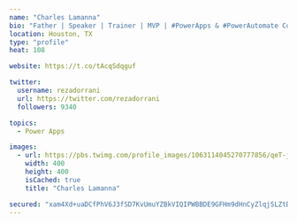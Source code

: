 ```yaml
---
name: "Charles Lamanna"
bio: "Father | Speaker | Trainer | MVP | #PowerApps & #PowerAutomate Community Super User | YouTuber Right-pointing triangle http://youtube.com/c/rezadorrani | Learn - Share - Clockwise rightwards and leftwards open circle arrows"
location: Houston, TX
type: "profile"
heat: 108

website: https://t.co/tAcqSdqguf

twitter:
  username: rezadorrani
  url: https://twitter.com/rezadorrani
  followers: 9340

topics:
  - Power Apps

images:
  - url: https://pbs.twimg.com/profile_images/1063114045270777856/qeT-jpWr_400x400.jpg
    width: 400
    height: 400
    isCached: true
    title: "Charles Lamanna"

secured: "xam4Xd+uaDCfPhV6J3fSD7KvUmuYZBkVIQIPWBBDE9GFHm9dHnCyZlqjSLZtDsT2MSVR6PpZRa46B84vkyFy1c2Icl1COGK0+nab4QBfrBsfkotvppCzak5y0DyidQRZTUtAo9NCfQ2VrYJAEuQOJutQuYQ+I5J64ZsEa64LNjcLb8/MAABwywGRhPKJuMcXRSL7mQax6zIHSJJZAgVDp63+0KsNUFWHm2ZgbWNHo2NlIKkIECZ0ziqXSbIBWRaGxNEQlCssHsM73ttAu43OKFlzUxp9m3pWDXBM4qv3OAwYtQbSYLmciiThT+qthEdhUiGKLb5x0MkBPI/Uv43DRUnLoGaXB0+CtFkV3/sXcMs0bVf0H2k8UtSuUUzghhFPvV212WRhMn2z28KrYgqAmM2Cw2MvyHJygBaxJQ1qJlg=;5XaxmIJlCdMYgx2ad5rNKQ=="
---
```


